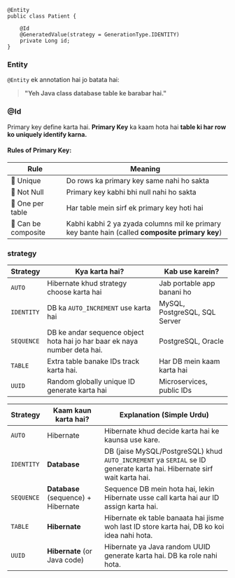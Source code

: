 


```
@Entity  
public class Patient {  
  
    @Id  
    @GeneratedValue(strategy = GenerationType.IDENTITY)  
    private Long id;   
}
```


### Entity

`@Entity` ek annotation hai jo batata hai:

> **"Yeh Java class database table ke barabar hai."**


### @Id

Primary key define karta hai.
**Primary Key** ka kaam hota hai **table ki har row ko uniquely identify karna.**

#### Rules of Primary Key:

|Rule|Meaning|
|---|---|
|🔹 Unique|Do rows ka primary key same nahi ho sakta|
|🔹 Not Null|Primary key kabhi bhi null nahi ho sakta|
|🔹 One per table|Har table mein sirf ek primary key hoti hai|
|🔹 Can be composite|Kabhi kabhi 2 ya zyada columns mil ke primary key bante hain (called **composite primary key**)|


### strategy


| Strategy   | Kya karta hai?                                                            | Kab use karein?               |
| ---------- | ------------------------------------------------------------------------- | ----------------------------- |
| `AUTO`     | Hibernate khud strategy choose karta hai                                  | Jab portable app banani ho    |
| `IDENTITY` | DB ka `AUTO_INCREMENT` use karta hai                                      | MySQL, PostgreSQL, SQL Server |
| `SEQUENCE` | DB ke andar sequence object hota hai jo har baar ek naya number deta hai. | PostgreSQL, Oracle            |
| `TABLE`    | Extra table banake IDs track karta hai.                                   | Har DB mein kaam karta hai    |
| `UUID`     | Random globally unique ID generate karta hai                              | Microservices, public IDs     |

|**Strategy**|**Kaam kaun karta hai?**|**Explanation (Simple Urdu)**|
|---|---|---|
|`AUTO`|Hibernate|Hibernate khud decide karta hai ke kaunsa use kare.|
|`IDENTITY`|**Database**|DB (jaise MySQL/PostgreSQL) khud `AUTO_INCREMENT` ya `SERIAL` se ID generate karta hai. Hibernate sirf wait karta hai.|
|`SEQUENCE`|**Database** (sequence) + Hibernate|Sequence DB mein hota hai, lekin Hibernate usse call karta hai aur ID assign karta hai.|
|`TABLE`|**Hibernate**|Hibernate ek table banaata hai jisme woh last ID store karta hai, DB ko koi idea nahi hota.|
|`UUID`|**Hibernate** (or Java code)|Hibernate ya Java random UUID generate karta hai. DB ka role nahi hota.|